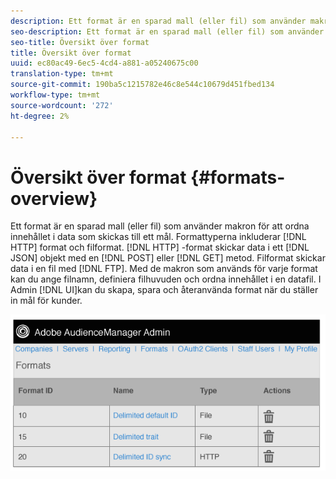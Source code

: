 ```yaml
---
description: Ett format är en sparad mall (eller fil) som använder makron för att ordna innehållet i data som skickas till ett mål. Formattyperna inkluderar HTTP-format och filformat. HTTP-format skickar data i ett JSON-objekt med en POST- eller GET-metod. Filformat skickar data i en fil via FTP. Med de makron som används för varje format kan du ange filnamn, definiera filhuvuden och ordna innehållet i en datafil. I administratörsgränssnittet kan du skapa, spara och återanvända format när du konfigurerar mål för kunder.
seo-description: Ett format är en sparad mall (eller fil) som använder makron för att ordna innehållet i data som skickas till ett mål. Formattyperna inkluderar HTTP-format och filformat. HTTP-format skickar data i ett JSON-objekt med en POST- eller GET-metod. Filformat skickar data i en fil via FTP. Med de makron som används för varje format kan du ange filnamn, definiera filhuvuden och ordna innehållet i en datafil. I administratörsgränssnittet kan du skapa, spara och återanvända format när du konfigurerar mål för kunder.
seo-title: Översikt över format
title: Översikt över format
uuid: ec80ac49-6ec5-4cd4-a881-a05240675c00
translation-type: tm+mt
source-git-commit: 190ba5c1215782e46c8e544c10679d451fbed134
workflow-type: tm+mt
source-wordcount: '272'
ht-degree: 2%

---
```



# Översikt över format {#formats-overview}

Ett format är en sparad mall (eller fil) som använder makron för att ordna innehållet i data som skickas till ett mål. Formattyperna inkluderar [!DNL HTTP] format och filformat. [!DNL HTTP] -format skickar data i ett [!DNL JSON] objekt med en [!DNL POST] eller [!DNL GET] metod. Filformat skickar data i en fil med [!DNL FTP]. Med de makron som används för varje format kan du ange filnamn, definiera filhuvuden och ordna innehållet i en datafil. I Admin [!DNL UI]kan du skapa, spara och återanvända format när du ställer in mål för kunder.

![](assets/formats.png)